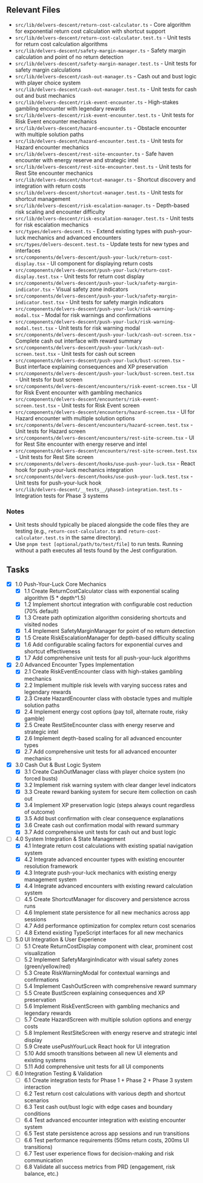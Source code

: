 ## Relevant Files

- `src/lib/delvers-descent/return-cost-calculator.ts` - Core algorithm for exponential return cost calculation with shortcut support
- `src/lib/delvers-descent/return-cost-calculator.test.ts` - Unit tests for return cost calculation algorithms
- `src/lib/delvers-descent/safety-margin-manager.ts` - Safety margin calculation and point of no return detection
- `src/lib/delvers-descent/safety-margin-manager.test.ts` - Unit tests for safety margin calculations
- `src/lib/delvers-descent/cash-out-manager.ts` - Cash out and bust logic with player choice system
- `src/lib/delvers-descent/cash-out-manager.test.ts` - Unit tests for cash out and bust mechanics
- `src/lib/delvers-descent/risk-event-encounter.ts` - High-stakes gambling encounter with legendary rewards
- `src/lib/delvers-descent/risk-event-encounter.test.ts` - Unit tests for Risk Event encounter mechanics
- `src/lib/delvers-descent/hazard-encounter.ts` - Obstacle encounter with multiple solution paths
- `src/lib/delvers-descent/hazard-encounter.test.ts` - Unit tests for Hazard encounter mechanics
- `src/lib/delvers-descent/rest-site-encounter.ts` - Safe haven encounter with energy reserve and strategic intel
- `src/lib/delvers-descent/rest-site-encounter.test.ts` - Unit tests for Rest Site encounter mechanics
- `src/lib/delvers-descent/shortcut-manager.ts` - Shortcut discovery and integration with return costs
- `src/lib/delvers-descent/shortcut-manager.test.ts` - Unit tests for shortcut management
- `src/lib/delvers-descent/risk-escalation-manager.ts` - Depth-based risk scaling and encounter difficulty
- `src/lib/delvers-descent/risk-escalation-manager.test.ts` - Unit tests for risk escalation mechanics
- `src/types/delvers-descent.ts` - Extend existing types with push-your-luck mechanics and advanced encounters
- `src/types/delvers-descent.test.ts` - Update tests for new types and interfaces
- `src/components/delvers-descent/push-your-luck/return-cost-display.tsx` - UI component for displaying return costs
- `src/components/delvers-descent/push-your-luck/return-cost-display.test.tsx` - Unit tests for return cost display
- `src/components/delvers-descent/push-your-luck/safety-margin-indicator.tsx` - Visual safety zone indicators
- `src/components/delvers-descent/push-your-luck/safety-margin-indicator.test.tsx` - Unit tests for safety margin indicators
- `src/components/delvers-descent/push-your-luck/risk-warning-modal.tsx` - Modal for risk warnings and confirmations
- `src/components/delvers-descent/push-your-luck/risk-warning-modal.test.tsx` - Unit tests for risk warning modal
- `src/components/delvers-descent/push-your-luck/cash-out-screen.tsx` - Complete cash out interface with reward summary
- `src/components/delvers-descent/push-your-luck/cash-out-screen.test.tsx` - Unit tests for cash out screen
- `src/components/delvers-descent/push-your-luck/bust-screen.tsx` - Bust interface explaining consequences and XP preservation
- `src/components/delvers-descent/push-your-luck/bust-screen.test.tsx` - Unit tests for bust screen
- `src/components/delvers-descent/encounters/risk-event-screen.tsx` - UI for Risk Event encounter with gambling mechanics
- `src/components/delvers-descent/encounters/risk-event-screen.test.tsx` - Unit tests for Risk Event screen
- `src/components/delvers-descent/encounters/hazard-screen.tsx` - UI for Hazard encounter with multiple solution options
- `src/components/delvers-descent/encounters/hazard-screen.test.tsx` - Unit tests for Hazard screen
- `src/components/delvers-descent/encounters/rest-site-screen.tsx` - UI for Rest Site encounter with energy reserve and intel
- `src/components/delvers-descent/encounters/rest-site-screen.test.tsx` - Unit tests for Rest Site screen
- `src/components/delvers-descent/hooks/use-push-your-luck.tsx` - React hook for push-your-luck mechanics integration
- `src/components/delvers-descent/hooks/use-push-your-luck.test.tsx` - Unit tests for push-your-luck hook
- `src/lib/delvers-descent/__tests__/phase3-integration.test.ts` - Integration tests for Phase 3 systems

### Notes

- Unit tests should typically be placed alongside the code files they are testing (e.g., `return-cost-calculator.ts` and `return-cost-calculator.test.ts` in the same directory).
- Use `pnpm test [optional/path/to/test/file]` to run tests. Running without a path executes all tests found by the Jest configuration.

## Tasks

- [x] 1.0 Push-Your-Luck Core Mechanics
  - [x] 1.1 Create ReturnCostCalculator class with exponential scaling algorithm (5 \* depth^1.5)
  - [x] 1.2 Implement shortcut integration with configurable cost reduction (70% default)
  - [x] 1.3 Create path optimization algorithm considering shortcuts and visited nodes
  - [x] 1.4 Implement SafetyMarginManager for point of no return detection
  - [x] 1.5 Create RiskEscalationManager for depth-based difficulty scaling
  - [x] 1.6 Add configurable scaling factors for exponential curves and shortcut effectiveness
  - [x] 1.7 Add comprehensive unit tests for all push-your-luck algorithms

- [x] 2.0 Advanced Encounter Types Implementation
  - [x] 2.1 Create RiskEventEncounter class with high-stakes gambling mechanics
  - [x] 2.2 Implement multiple risk levels with varying success rates and legendary rewards
  - [x] 2.3 Create HazardEncounter class with obstacle types and multiple solution paths
  - [x] 2.4 Implement energy cost options (pay toll, alternate route, risky gamble)
  - [x] 2.5 Create RestSiteEncounter class with energy reserve and strategic intel
  - [x] 2.6 Implement depth-based scaling for all advanced encounter types
  - [x] 2.7 Add comprehensive unit tests for all advanced encounter mechanics

- [x] 3.0 Cash Out & Bust Logic System
  - [x] 3.1 Create CashOutManager class with player choice system (no forced busts)
  - [x] 3.2 Implement risk warning system with clear danger level indicators
  - [x] 3.3 Create reward banking system for secure item collection on cash out
  - [x] 3.4 Implement XP preservation logic (steps always count regardless of outcome)
  - [x] 3.5 Add bust confirmation with clear consequence explanations
  - [x] 3.6 Create cash out confirmation modal with reward summary
  - [x] 3.7 Add comprehensive unit tests for cash out and bust logic

- [ ] 4.0 System Integration & State Management
  - [x] 4.1 Integrate return cost calculations with existing spatial navigation system
  - [x] 4.2 Integrate advanced encounter types with existing encounter resolution framework
  - [x] 4.3 Integrate push-your-luck mechanics with existing energy management system
  - [x] 4.4 Integrate advanced encounters with existing reward calculation system
  - [ ] 4.5 Create ShortcutManager for discovery and persistence across runs
  - [ ] 4.6 Implement state persistence for all new mechanics across app sessions
  - [ ] 4.7 Add performance optimization for complex return cost scenarios
  - [ ] 4.8 Extend existing TypeScript interfaces for all new mechanics

- [ ] 5.0 UI Integration & User Experience
  - [ ] 5.1 Create ReturnCostDisplay component with clear, prominent cost visualization
  - [ ] 5.2 Implement SafetyMarginIndicator with visual safety zones (green/yellow/red)
  - [ ] 5.3 Create RiskWarningModal for contextual warnings and confirmations
  - [ ] 5.4 Implement CashOutScreen with comprehensive reward summary
  - [ ] 5.5 Create BustScreen explaining consequences and XP preservation
  - [ ] 5.6 Implement RiskEventScreen with gambling mechanics and legendary rewards
  - [ ] 5.7 Create HazardScreen with multiple solution options and energy costs
  - [ ] 5.8 Implement RestSiteScreen with energy reserve and strategic intel display
  - [ ] 5.9 Create usePushYourLuck React hook for UI integration
  - [ ] 5.10 Add smooth transitions between all new UI elements and existing systems
  - [ ] 5.11 Add comprehensive unit tests for all UI components

- [ ] 6.0 Integration Testing & Validation
  - [ ] 6.1 Create integration tests for Phase 1 + Phase 2 + Phase 3 system interaction
  - [ ] 6.2 Test return cost calculations with various depth and shortcut scenarios
  - [ ] 6.3 Test cash out/bust logic with edge cases and boundary conditions
  - [ ] 6.4 Test advanced encounter integration with existing encounter system
  - [ ] 6.5 Test state persistence across app sessions and run transitions
  - [ ] 6.6 Test performance requirements (50ms return costs, 200ms UI transitions)
  - [ ] 6.7 Test user experience flows for decision-making and risk communication
  - [ ] 6.8 Validate all success metrics from PRD (engagement, risk balance, etc.)
